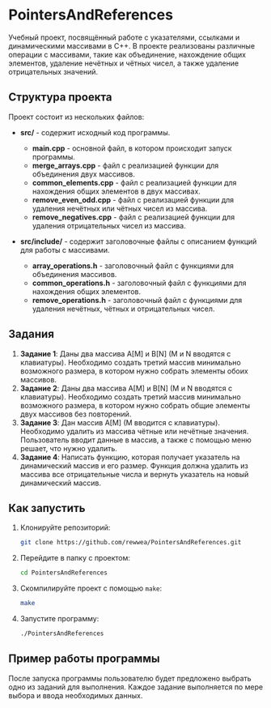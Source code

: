 # PointersAndReferences

Учебный проект, посвящённый работе с указателями, ссылками и динамическими массивами в C++. В проекте реализованы различные операции с массивами, такие как объединение, нахождение общих элементов, удаление нечётных и чётных чисел, а также удаление отрицательных значений.

## Структура проекта

Проект состоит из нескольких файлов:

- **src/** - содержит исходный код программы.
  - **main.cpp** - основной файл, в котором происходит запуск программы.
  - **merge_arrays.cpp** - файл с реализацией функции для объединения двух массивов.
  - **common_elements.cpp** - файл с реализацией функции для нахождения общих элементов в двух массивах.
  - **remove_even_odd.cpp** - файл с реализацией функции для удаления нечётных или чётных чисел из массива.
  - **remove_negatives.cpp** - файл с реализацией функции для удаления отрицательных чисел из массива.

- **src/include/** - содержит заголовочные файлы с описанием функций для работы с массивами.
  - **array_operations.h** - заголовочный файл с функциями для объединения массивов.
  - **common_operations.h** - заголовочный файл с функциями для нахождения общих элементов.
  - **remove_operations.h** - заголовочный файл с функциями для удаления нечётных, чётных и отрицательных чисел.

## Задания

1. **Задание 1**: Даны два массива A[M] и B[N] (M и N вводятся с клавиатуры). Необходимо создать третий массив минимально возможного размера, в котором нужно собрать элементы обоих массивов.
2. **Задание 2**: Даны два массива A[M] и B[N] (M и N вводятся с клавиатуры). Необходимо создать третий массив минимально возможного размера, в котором нужно собрать общие элементы двух массивов без повторений.
3. **Задание 3**: Дан массив A[M] (M вводится с клавиатуры). Необходимо удалить из массива чётные или нечётные значения. Пользователь вводит данные в массив, а также с помощью меню решает, что нужно удалить.
4. **Задание 4**: Написать функцию, которая получает указатель на динамический массив и его размер. Функция должна удалить из массива все отрицательные числа и вернуть указатель на новый динамический массив.

## Как запустить

1. Клонируйте репозиторий:

    ```bash
    git clone https://github.com/rewwea/PointersAndReferences.git
    ```

2. Перейдите в папку с проектом:

    ```bash
    cd PointersAndReferences
    ```

3. Скомпилируйте проект с помощью `make`:

    ```bash
    make
    ```

4. Запустите программу:

    ```bash
    ./PointersAndReferences
    ```

## Пример работы программы

После запуска программы пользователю будет предложено выбрать одно из заданий для выполнения. Каждое задание выполняется по мере выбора и ввода необходимых данных.
